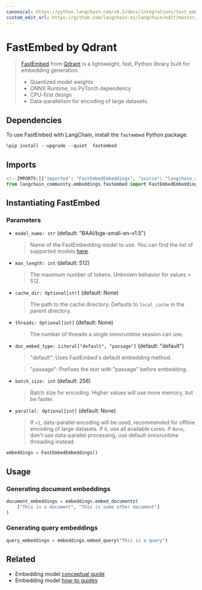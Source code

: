 ```yaml
---
canonical: https://python.langchain.com/v0.2/docs/integrations/text_embedding/fastembed/
custom_edit_url: https://github.com/langchain-ai/langchain/edit/master/docs/docs/integrations/text_embedding/fastembed.ipynb
---
```


# FastEmbed by Qdrant

>[FastEmbed](https://qdrant.github.io/fastembed/) from [Qdrant](https://qdrant.tech) is a lightweight, fast, Python library built for embedding generation. 
>
>- Quantized model weights
>- ONNX Runtime, no PyTorch dependency
>- CPU-first design
>- Data-parallelism for encoding of large datasets.

## Dependencies

To use FastEmbed with LangChain, install the `fastembed` Python package.


```python
%pip install --upgrade --quiet  fastembed
```

## Imports


```python
<!--IMPORTS:[{"imported": "FastEmbedEmbeddings", "source": "langchain_community.embeddings.fastembed", "docs": "https://api.python.langchain.com/en/latest/embeddings/langchain_community.embeddings.fastembed.FastEmbedEmbeddings.html", "title": "FastEmbed by Qdrant"}]-->
from langchain_community.embeddings.fastembed import FastEmbedEmbeddings
```

## Instantiating FastEmbed
   
### Parameters
- `model_name: str` (default: "BAAI/bge-small-en-v1.5")
    > Name of the FastEmbedding model to use. You can find the list of supported models [here](https://qdrant.github.io/fastembed/examples/Supported_Models/).

- `max_length: int` (default: 512)
    > The maximum number of tokens. Unknown behavior for values > 512.

- `cache_dir: Optional[str]` (default: None)
    > The path to the cache directory. Defaults to `local_cache` in the parent directory.

- `threads: Optional[int]` (default: None)
    > The number of threads a single onnxruntime session can use.

- `doc_embed_type: Literal["default", "passage"]` (default: "default")
    > "default": Uses FastEmbed's default embedding method.
    
    > "passage": Prefixes the text with "passage" before embedding.

- `batch_size: int` (default: 256)
    > Batch size for encoding. Higher values will use more memory, but be faster.

- `parallel: Optional[int]` (default: None)

    > If `>1`, data-parallel encoding will be used, recommended for offline encoding of large datasets.
    > If `0`, use all available cores.
    > If `None`, don't use data-parallel processing, use default onnxruntime threading instead.


```python
embeddings = FastEmbedEmbeddings()
```

## Usage

### Generating document embeddings


```python
document_embeddings = embeddings.embed_documents(
    ["This is a document", "This is some other document"]
)
```

### Generating query embeddings


```python
query_embeddings = embeddings.embed_query("This is a query")
```


## Related

- Embedding model [conceptual guide](/docs/concepts/#embedding-models)
- Embedding model [how-to guides](/docs/how_to/#embedding-models)
